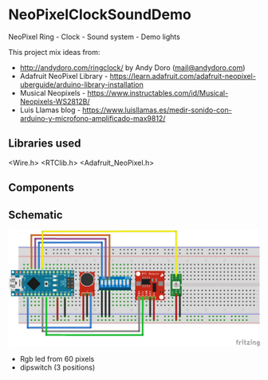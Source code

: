 # NeoPixelClockSoundDemo
NeoPixel Ring - Clock - Sound system - Demo lights

This project mix ideas from:

- http://andydoro.com/ringclock/ by Andy Doro (mail@andydoro.com)
- Adafruit NeoPixel Library - https://learn.adafruit.com/adafruit-neopixel-uberguide/arduino-library-installation
- Musical Neopixels - https://www.instructables.com/id/Musical-Neopixels-WS2812B/
- Luis Llamas blog - https://www.luisllamas.es/medir-sonido-con-arduino-y-microfono-amplificado-max9812/

## Libraries used
<Wire.h>
<RTClib.h>
<Adafruit_NeoPixel.h>

## Components

## Schematic

![Schema](https://github.com/Parufito/NeoPixelClockSoundDemo/raw/master/NeopixelClockAudioDemo_bb.png)

- Rgb led from 60 pixels
- dipswitch (3 positions)
